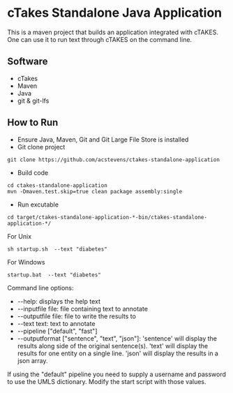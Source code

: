 # cTakes Standalone Java Application
This is a maven project that builds an application integrated with cTAKES.  One can use it to run text through cTAKES on the command line.

## Software
* cTakes
* Maven
* Java
* git & git-lfs

## How to Run
* Ensure Java, Maven, Git and Git Large File Store is installed
* Git clone project
```
git clone https://github.com/acstevens/ctakes-standalone-application
```
* Build code
```
cd ctakes-standalone-application
mvn -Dmaven.test.skip=true clean package assembly:single
```

* Run excutable
```
cd target/ctakes-standalone-application-*-bin/ctakes-standalone-application-*/
```
For Unix
```
sh startup.sh  --text "diabetes"
```
For Windows
```
startup.bat  --text "diabetes"
```

Command line options:
 * --help: displays the help text
 * --inputfile file: file containing text to annotate
 * --outputfile file: file to write the results to
 * --text text: text to annotate
 * --pipeline ["default", "fast"]
 * --outputformat ["sentence", "text", "json"]:  'sentence' will display the results along side of the original sentence(s).  'text' will display the results for one entity on a single line.  'json' will display the results in a json array.   	

If using the "default" pipeline you need to supply a username and password to use the UMLS dictionary.
Modify the start script with those values.
